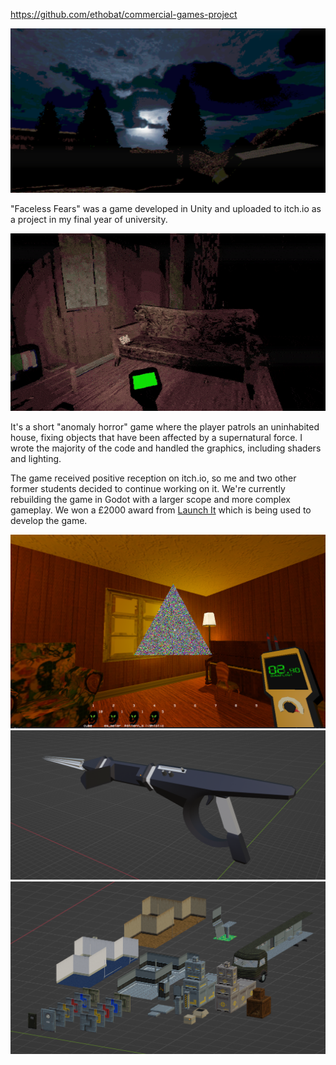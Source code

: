 https://github.com/ethobat/commercial-games-project

![](ff-unity-sky.png)

"Faceless Fears" was a game developed in Unity and uploaded to itch.io as a project in my final year of university.

![](ff-unity-demo.gif)

It's a short "anomaly horror" game where the player patrols an uninhabited house, fixing objects that have been affected by a supernatural force. I wrote the majority of the code and handled the graphics, including shaders and lighting.

The game received positive reception on itch.io, so me and two other former students decided to continue working on it. We're currently rebuilding the game in Godot with a larger scope and more complex gameplay. We won a £2000 award from [Launch It](https://www.launchit.org.uk/) which is being used to develop the game.

![](ff-godot-pyramid.png)
![](ff-godot-spacegun.png)
![](ff-godot-levelparts.png)